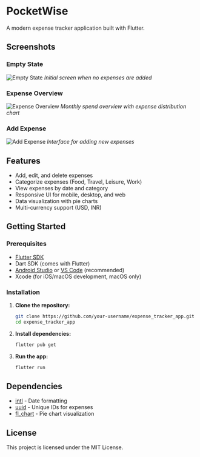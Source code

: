 # PocketWise

A modern expense tracker application built with Flutter.

## Screenshots

### Empty State
![Empty State](assets/screenshots/empty_state.png)
*Initial screen when no expenses are added*

### Expense Overview
![Expense Overview](assets/screenshots/expense_overview.png)
*Monthly spend overview with expense distribution chart*

### Add Expense
![Add Expense](assets/screenshots/add_expense.png)
*Interface for adding new expenses*

## Features

- Add, edit, and delete expenses
- Categorize expenses (Food, Travel, Leisure, Work)
- View expenses by date and category
- Responsive UI for mobile, desktop, and web
- Data visualization with pie charts
- Multi-currency support (USD, INR)

## Getting Started

### Prerequisites

- [Flutter SDK](https://flutter.dev/docs/get-started/install)
- Dart SDK (comes with Flutter)
- [Android Studio](https://developer.android.com/studio) or [VS Code](https://code.visualstudio.com/) (recommended)
- Xcode (for iOS/macOS development, macOS only)

### Installation

1. **Clone the repository:**
   ```sh
   git clone https://github.com/your-username/expense_tracker_app.git
   cd expense_tracker_app
   ```

2. **Install dependencies:**
   ```sh
   flutter pub get
   ```

3. **Run the app:**
   ```sh
   flutter run
   ```

## Dependencies

- [intl](https://pub.dev/packages/intl) - Date formatting
- [uuid](https://pub.dev/packages/uuid) - Unique IDs for expenses
- [fl_chart](https://pub.dev/packages/fl_chart) - Pie chart visualization

## License

This project is licensed under the MIT License.
